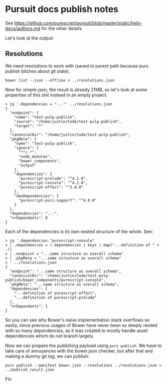 # Pursuit docs publish notes

See <https://github.com/purescript/pursuit/blob/master/static/help-docs/authors.md> for the other details

Let's look at the output:

## Resolutions

We need resolutions to work with (saved to parent path because purs publish bitches about git state).

```
bower list --json --offline > ../resolutions.json
```

Now for simple-json, the result is already 21MB, so let's look at some properties of this shit instead in an empty project:

```
> jq '.dependencies = "..."' ../resolutions.json
{
  "endpoint": {
    "name": "test-pulp-publish",
    "source": "/home/justin/Code/test-pulp-publish",
    "target": "*"
  },
  "canonicalDir": "/home/justin/Code/test-pulp-publish",
  "pkgMeta": {
    "name": "test-pulp-publish",
    "ignore": [
      "**/.*",
      "node_modules",
      "bower_components",
      "output"
    ],
    "dependencies": {
      "purescript-prelude": "^4.1.0",
      "purescript-console": "^4.1.0",
      "purescript-effect": "^2.0.0"
    },
    "devDependencies": {
      "purescript-psci-support": "^4.0.0"
    }
  },
  "dependencies": "...",
  "nrDependants": 0
}
```

Each of the dependencies is its own nested structure of the whole. See:

```
> jq '.dependencies."purescript-console"
> | .dependencies = (.dependencies | keys | map("...definition of " + .))
> | .endpoint = "...same structure as overall schema"
> | .pkgMeta = "...same structure as overall schema"
> ' ../resolutions.json
{
  "endpoint": "...same structure as overall schema",
  "canonicalDir": "/home/justin/Code/test-pulp-publish/bower_components/purescript-console",
  "pkgMeta": "...same structure as overall schema",
  "dependencies": [
    "...definition of purescript-effect",
    "...definition of purescript-prelude"
  ],
  "nrDependants": 1
}
```

So you can see why Bower's naive implementation stack overflows so easily, since previous usages of Bower have never been so deeply nested with so many dependencies, as it was created to mostly handle asset dependencies which do not branch largely.

Now we can prepare the publishing payload using `purs publish`. We have to take care of annoyances with the bower.json checker, but after that and making a dummy git tag, we can publish:

```
purs publish --manifest bower.json --resolutions ../resolutions.json > ../publish_result.json
```

Fin
